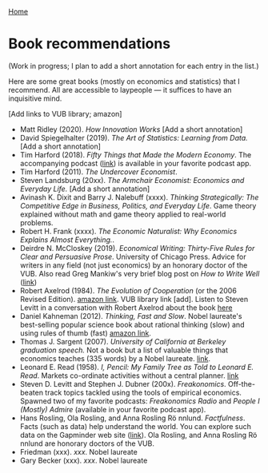 [Home](index.html)

# Book recommendations

(Work in progress; I plan to add a short annotation for each entry in the list.)

Here are some great books (mostly on economics and statistics) that I recommend. All are accessible to laypeople &mdash; it suffices to have an inquisitive mind.

[Add links to VUB library; amazon]

* Matt Ridley (2020). *How Innovation Works* [Add a short annotation]
* David Spiegelhalter (2019). *The Art of Statistics: Learning from Data.* [Add a short annotation]
* Tim Harford (2018). *Fifty Things that Made the Modern Economy*. The accompanying  podcast ([link](https://www.bbc.co.uk/programmes/p04b1g3c/episodes/downloads)) is available in your favorite podcast app. 
* Tim Harford (2011). *The Undercover Economist*. 
* Steven Landsburg (20xx). *The Armchair Economist: Economics and Everyday Life.* [Add a short annotation]
* Avinash K. Dixit and Barry J. Nalebuff (xxxx). *Thinking Strategically: The Competitive Edge in Business, Politics, and Everyday Life*. Game theory explained without math and game theory applied to real-world problems.
* Robert H. Frank (xxxx). *The Economic Naturalist: Why Economics Explains Almost Everything.*.
* Deirdre N. McCloskey (2019). *Economical Writing: Thirty-Five Rules for Clear and Persuasive Prose*. University of Chicago Press. Advice for writers in any field (not just economics) by an honorary doctor of the VUB. Also read Greg Mankiw's very brief blog post on *How to Write Well* ([link](https://gregmankiw.blogspot.com/2006/10/how-to-write-well.html))
* Robert Axelrod (1984). *The Evolution of Cooperation* (or the 2006 Revised Edition). [amazon link](https://www.amazon.de/-/en/Robert-Axelrod/dp/0465005640/). VUB library link [add]. Listen to Steven Levitt in a conversation with Robert Axelrod about the book [here](https://freakonomics.com/podcast/pima-robert-axelrod/)
* Daniel Kahneman (2012). *Thinking, Fast and Slow*. Nobel laureate's best-selling popular science book about rational thinking (slow) and using rules of thumb (fast) [amazon link](https://www.amazon.de/-/en/Daniel-Kahneman/dp/0141033576/).
* Thomas J. Sargent (2007). *University of California at Berkeley graduation speech.* Not a book but a list of valuable things that economics teaches (335 words) by a Nobel laureate. [link](https://web.archive.org/web/20140811134744/https://files.nyu.edu/ts43/public/personal/UC_graduation.pdf).
* Leonard E. Read (1958). *I, Pencil: My Family Tree as Told to Leonard E. Read*. Markets co-ordinate activities without a central planner. [link](https://oll.libertyfund.org/title/read-i-pencil-my-family-tree-as-told-to-leonard-e-read-dec-1958)
* Steven D. Levitt and Stephen J. Dubner (200x). *Freakonomics*. Off-the-beaten track topics tackled using the tools of empirical economics. Spawned two of my favorite podcasts: *Freakonomics Radio* and *People I (Mostly) Admire* (available in your favorite podcast app).
* Hans Rosling, Ola Rosling, and Anna Rosling R&ouml; nnlund. *Factfulness*. Facts (such as data) help understand the world. You can explore such data on the Gapminder web site ([link](https://www.gapminder.org/resources/)). Ola Rosling, and Anna Rosling R&ouml; nnlund are honorary doctors of the VUB.
* Friedman (xxx). *xxx*.  Nobel laureate
* Gary Becker (xxx). *xxx*.  Nobel laureate

